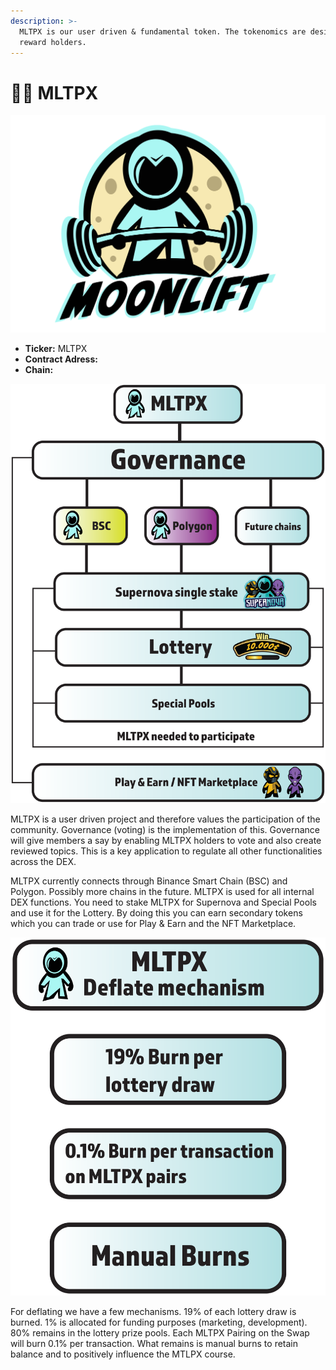 ```yaml
---
description: >-
  MLTPX is our user driven & fundamental token. The tokenomics are designed to
  reward holders.
---
```


# 👩‍🚀 MLTPX

![](../.gitbook/assets/moonlift-logo-2.2-png.png)

* **Ticker:** MLTPX
* **Contract Adress:**
* **Chain:**

![](../.gitbook/assets/tokenomics-mltpx.png)

MLTPX is a user driven project and therefore values the participation of the community. Governance \(voting\) is the implementation of this. Governance will give members a say by enabling MLTPX holders to vote and also create reviewed topics. This is a key application to regulate all other functionalities across the DEX.

MLTPX currently connects through Binance Smart Chain \(BSC\) and Polygon. Possibly more chains in the future. MLTPX is used for all internal DEX functions. You need to stake MLTPX for Supernova and Special Pools and use it for the Lottery. By doing this you can earn secondary tokens which you can trade or use for Play & Earn and the NFT Marketplace.



![](../.gitbook/assets/deflate-mltpx.png)

For deflating we have a few mechanisms. 19% of each lottery draw is burned. 1% is allocated for funding purposes \(marketing, development\). 80% remains in the lottery prize pools. Each MLTPX Pairing on the Swap will burn 0.1% per transaction. What remains is manual burns to retain balance and to positively influence the MTLPX course.  




